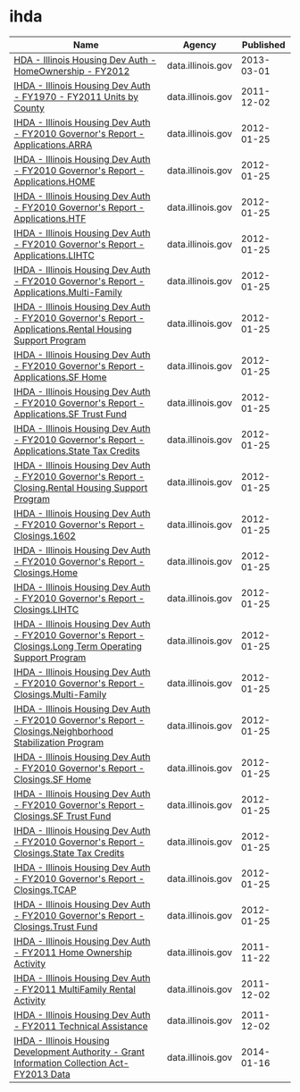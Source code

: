 # ihda

Name | Agency | Published
---- | ---- | ---------
[HDA - Illinois Housing Dev Auth - HomeOwnership - FY2012](../datasets/spg7-snr5.md) | data.illinois.gov | 2013-03-01
[IHDA - Illinois Housing Dev Auth - FY1970 - FY2011 Units by County](../datasets/cyjr-wy8k.md) | data.illinois.gov | 2011-12-02
[IHDA - Illinois Housing Dev Auth - FY2010 Governor's Report - Applications.ARRA](../datasets/cmfb-ymdn.md) | data.illinois.gov | 2012-01-25
[IHDA - Illinois Housing Dev Auth - FY2010 Governor's Report - Applications.HOME](../datasets/8zbq-e3e9.md) | data.illinois.gov | 2012-01-25
[IHDA - Illinois Housing Dev Auth - FY2010 Governor's Report - Applications.HTF](../datasets/butq-62sh.md) | data.illinois.gov | 2012-01-25
[IHDA - Illinois Housing Dev Auth - FY2010 Governor's Report - Applications.LIHTC](../datasets/s6bt-8j78.md) | data.illinois.gov | 2012-01-25
[IHDA - Illinois Housing Dev Auth - FY2010 Governor's Report - Applications.Multi-Family](../datasets/tr8p-prhd.md) | data.illinois.gov | 2012-01-25
[IHDA - Illinois Housing Dev Auth - FY2010 Governor's Report - Applications.Rental Housing Support Program](../datasets/c72f-kjd5.md) | data.illinois.gov | 2012-01-25
[IHDA - Illinois Housing Dev Auth - FY2010 Governor's Report - Applications.SF Home](../datasets/jvnj-krc2.md) | data.illinois.gov | 2012-01-25
[IHDA - Illinois Housing Dev Auth - FY2010 Governor's Report - Applications.SF Trust Fund](../datasets/re3b-b333.md) | data.illinois.gov | 2012-01-25
[IHDA - Illinois Housing Dev Auth - FY2010 Governor's Report - Applications.State Tax Credits](../datasets/hv6k-swkq.md) | data.illinois.gov | 2012-01-25
[IHDA - Illinois Housing Dev Auth - FY2010 Governor's Report - Closing.Rental Housing Support Program](../datasets/95z6-3mip.md) | data.illinois.gov | 2012-01-25
[IHDA - Illinois Housing Dev Auth - FY2010 Governor's Report - Closings.1602](../datasets/9wtu-vcix.md) | data.illinois.gov | 2012-01-25
[IHDA - Illinois Housing Dev Auth - FY2010 Governor's Report - Closings.Home](../datasets/uyuj-n4h5.md) | data.illinois.gov | 2012-01-25
[IHDA - Illinois Housing Dev Auth - FY2010 Governor's Report - Closings.LIHTC](../datasets/rjrq-j8q2.md) | data.illinois.gov | 2012-01-25
[IHDA - Illinois Housing Dev Auth - FY2010 Governor's Report - Closings.Long Term Operating Support Program](../datasets/wbyx-c7s3.md) | data.illinois.gov | 2012-01-25
[IHDA - Illinois Housing Dev Auth - FY2010 Governor's Report - Closings.Multi-Family](../datasets/m2dq-yv7x.md) | data.illinois.gov | 2012-01-25
[IHDA - Illinois Housing Dev Auth - FY2010 Governor's Report - Closings.Neighborhood Stabilization Program](../datasets/54us-trtn.md) | data.illinois.gov | 2012-01-25
[IHDA - Illinois Housing Dev Auth - FY2010 Governor's Report - Closings.SF Home](../datasets/kdh8-qycw.md) | data.illinois.gov | 2012-01-25
[IHDA - Illinois Housing Dev Auth - FY2010 Governor's Report - Closings.SF Trust Fund](../datasets/apfj-rhg6.md) | data.illinois.gov | 2012-01-25
[IHDA - Illinois Housing Dev Auth - FY2010 Governor's Report - Closings.State Tax Credits](../datasets/thdm-e6xz.md) | data.illinois.gov | 2012-01-25
[IHDA - Illinois Housing Dev Auth - FY2010 Governor's Report - Closings.TCAP](../datasets/y73p-kwm7.md) | data.illinois.gov | 2012-01-25
[IHDA - Illinois Housing Dev Auth - FY2010 Governor's Report - Closings.Trust Fund](../datasets/ygnu-47c6.md) | data.illinois.gov | 2012-01-25
[IHDA - Illinois Housing Dev Auth - FY2011 Home Ownership Activity](../datasets/7d69-4cty.md) | data.illinois.gov | 2011-11-22
[IHDA - Illinois Housing Dev Auth - FY2011 MultiFamily Rental Activity](../datasets/r5cp-54ty.md) | data.illinois.gov | 2011-12-02
[IHDA - Illinois Housing Dev Auth - FY2011 Technical Assistance](../datasets/gzwh-nakt.md) | data.illinois.gov | 2011-12-02
[IHDA - Illinois Housing Development Authority - Grant Information Collection Act- FY2013 Data](../datasets/7a5h-y3c7.md) | data.illinois.gov | 2014-01-16

